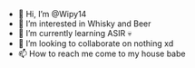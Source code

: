 - 👋 Hi, I’m @Wipy14
- 👀 I’m interested in Whisky and Beer
- 🌱 I’m currently learning ASIR 💀
- 💞️ I’m looking to collaborate on nothing xd
- 📫 How to reach me come to my house babe

<!---
Wipy14/Wipy14 is a ✨ special ✨ repository because its `README.md` (this file) appears on your GitHub profile.
You can click the Preview link to take a look at your changes.
--->
